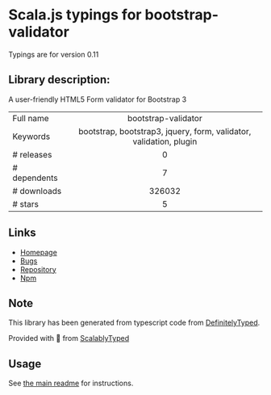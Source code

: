 
# Scala.js typings for bootstrap-validator

Typings are for version 0.11

## Library description:
A user-friendly HTML5 Form validator for Bootstrap 3

|                    |                 |
| ------------------ | :-------------: |
| Full name          | bootstrap-validator |
| Keywords           | bootstrap, bootstrap3, jquery, form, validator, validation, plugin |
| # releases         | 0 |
| # dependents       | 7 |
| # downloads        | 326032 |
| # stars            | 5 |

## Links
- [Homepage](https://github.com/1000hz/bootstrap-validator#readme)
- [Bugs](https://github.com/1000hz/bootstrap-validator/issues)
- [Repository](https://github.com/1000hz/bootstrap-validator)
- [Npm](https://www.npmjs.com/package/bootstrap-validator)
    


## Note
This library has been generated from typescript code from [DefinitelyTyped](https://definitelytyped.org).

Provided with :purple_heart: from [ScalablyTyped](https://github.com/oyvindberg/ScalablyTyped)

## Usage
See [the main readme](../../readme.md) for instructions.


